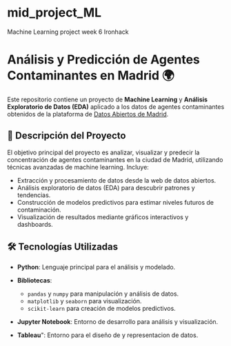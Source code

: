 # mid_project_ML

 Machine Learning project week 6 Ironhack

# Análisis y Predicción de Agentes Contaminantes en Madrid 🌍

Este repositorio contiene un proyecto de **Machine Learning** y **Análisis Exploratorio de Datos (EDA)** aplicado a los datos de agentes contaminantes obtenidos de la plataforma de [Datos Abiertos de Madrid](https://datos.madrid.es/).

## 📝 Descripción del Proyecto

El objetivo principal del proyecto es analizar, visualizar y predecir la concentración de agentes contaminantes en la ciudad de Madrid, utilizando técnicas avanzadas de machine learning. Incluye:

- Extracción y procesamiento de datos desde la web de datos abiertos.
- Análisis exploratorio de datos (EDA) para descubrir patrones y tendencias.
- Construcción de modelos predictivos para estimar niveles futuros de contaminación.
- Visualización de resultados mediante gráficos interactivos y dashboards.

## 🛠️ Tecnologías Utilizadas

- **Python**: Lenguaje principal para el análisis y modelado.
- **Bibliotecas**:
  - `pandas` y `numpy` para manipulación y análisis de datos.
  - `matplotlib` y `seaborn` para visualización.
  - `scikit-learn` para creación de modelos predictivos.

- **Jupyter Notebook**: Entorno de desarrollo para análisis y visualización.
- **Tableau**": Entorno para el diseño de y representacion de datos.

